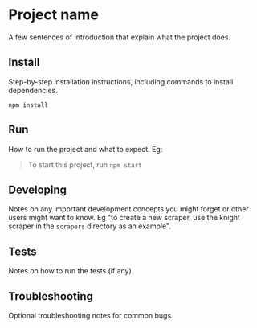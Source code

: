 # Project name

A few sentences of introduction that explain what the project does.

## Install

Step-by-step installation instructions, including commands to install dependencies.

```
npm install
```

## Run

How to run the project and what to expect. Eg: 

> To start this project, run `npm start`

## Developing 

Notes on any important development concepts you might forget or other users might want to know. Eg 
"to create a new scraper, use the knight scraper in the `scrapers` directory as an example". 

## Tests

Notes on how to run the tests (if any)

## Troubleshooting

Optional troubleshooting notes for common bugs. 

